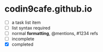 # codin9cafe.github.io

- [ ] a task list item
- [ ] list syntax required
- [ ] normal **formatting**, @mentions, #1234 refs
- [ ] incomplete
- [x] completed
